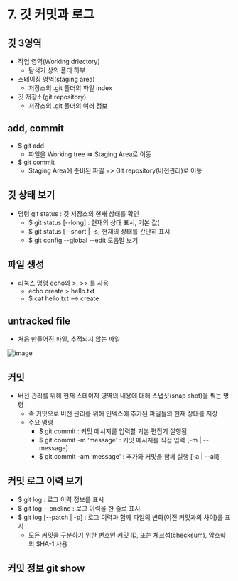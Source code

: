 # 7. 깃 커밋과 로그
## 깃 3영역
+ 작업 영역(Working driectory)
  - 탐색기 상의 폴더 하부
+ 스테이징 영역(staging area)
  - 저장소의 .git 폴더의 파일 index
+ 깃 저장소(git repository)
  - 저장소의 .git 폴더의 여러 정보
## add, commit
+ $ git add
  - 파일을 Working tree => Staging Area로 이동
+ $ git commit
  - Staging Area에 준비된 파일 => Git repository(버전관리)로 이동
## 깃 상태 보기
+ 명령 git status : 깃 저장소의 현재 상태를 확인
  - $ git status [--long] : 현재의 상태 표시, 기본 값(
  - $ git status [--short | -s] 현재의 상태를 간단히 표시
  - $ git config --global --edit 도움말 보기
## 파일 생성
+ 리눅스 명령 echo와 >, >> 를 사용
  - echo create > hello.txt
  - $ cat hello.txt --> create
## untracked file 
+ 처음 만들어진 파일, 추적되지 않는 파일

![image](https://github.com/dbwhdgjs/2023_OSS_dbwhdgjs/assets/127083569/8250d0a7-2531-4812-939d-443f9204caab)
## 커밋
+ 버전 관리를 위해 현재 스테이지 영역의 내용에 대해 스냅샷(snap shot)을 찍는 명령
  - 즉 커밋으로 버전 관리를 위해 인덱스에 추가된 파일들의 현재 상태를 저장
  - 주요 명령
    * $ git commit : 커밋 메시지를 입력할 기본 편집기 실행됨
    * $ git commit -m ‘message' : 커밋 메시지를 직접 입력 [-m | --message]
    * $ git commit -am ‘message' : 추가와 커밋을 함께 실행 [-a | --all]
## 커밋 로그 이력 보기
+ $ git log : 로그 이력 정보를 표시
+ $ git log --oneline : 로그 이력을 한 줄로 표시
+ $ git log [--patch | -p] : 로그 이력과 함께 파일의 변화(이전 커밋과의 차이)를 표시
  - 모든 커밋을 구분하기 위한 번호인 커밋 ID, 또는 체크섬(checksum), 암호학의 SHA-1 사용
## 커밋 정보 git show



